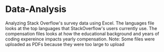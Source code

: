 # Data-Analysis
Analyzing Stack Overflow's survey data using Excel.
The languages file looks at the top languages that StackOverflow's users currently use.
The compensation files looks at how the educational background and years of coding expereince impacts yearly compensation.
Note: Some files were uploaded as PDFs because they were too large to upload
